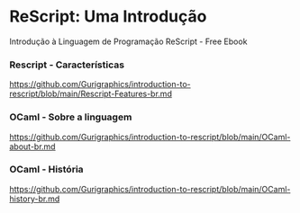 # ReScript: Uma Introdução
Introdução à Linguagem de Programação ReScript - Free Ebook


### Rescript - Características
https://github.com/Gurigraphics/introduction-to-rescript/blob/main/Rescript-Features-br.md

### OCaml - Sobre a linguagem
https://github.com/Gurigraphics/introduction-to-rescript/blob/main/OCaml-about-br.md
 
### OCaml - História
https://github.com/Gurigraphics/introduction-to-rescript/blob/main/OCaml-history-br.md





